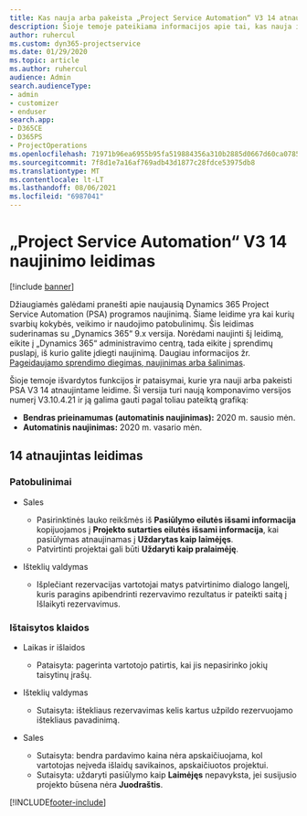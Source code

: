 ```yaml
---
title: Kas nauja arba pakeista „Project Service Automation“ V3 14 atnaujintame leidime
description: Šioje temoje pateikiama informacijos apie tai, kas nauja ir pakeista „Project Service Automation“ 14 atnaujintame leidime V3.
author: ruhercul
ms.custom: dyn365-projectservice
ms.date: 01/29/2020
ms.topic: article
ms.author: ruhercul
audience: Admin
search.audienceType:
- admin
- customizer
- enduser
search.app:
- D365CE
- D365PS
- ProjectOperations
ms.openlocfilehash: 71971b96ea6955b95fa519884356a310b2885d0667d60ca07856a444de77dc64
ms.sourcegitcommit: 7f8d1e7a16af769adb43d1877c28fdce53975db8
ms.translationtype: MT
ms.contentlocale: lt-LT
ms.lasthandoff: 08/06/2021
ms.locfileid: "6987041"
---
```

# <a name="project-service-automation-update-release-14-v3"></a>„Project Service Automation“ V3 14 naujinimo leidimas

[!include [banner](../includes/psa-now-project-operations.md)]

Džiaugiamės galėdami pranešti apie naujausią Dynamics 365 Project Service Automation (PSA) programos naujinimą. Šiame leidime yra kai kurių svarbių kokybės, veikimo ir naudojimo patobulinimų. Šis leidimas suderinamas su „Dynamics 365“ 9.x versija. Norėdami naujinti šį leidimą, eikite į „Dynamics 365“ administravimo centrą, tada eikite į sprendimų puslapį, iš kurio galite įdiegti naujinimą. Daugiau informacijos žr. [Pageidaujamo sprendimo diegimas, naujinimas arba šalinimas](/power-platform/admin/install-remove-preferred-solution).

Šioje temoje išvardytos funkcijos ir pataisymai, kurie yra nauji arba pakeisti PSA V3 14 atnaujintame leidime. Ši versija turi naują komponavimo versijos numerį V3.10.4.21 ir ją galima gauti pagal toliau pateiktą grafiką:

- **Bendras prieinamumas (automatinis naujinimas):** 2020 m. sausio mėn.
- **Automatinis naujinimas:** 2020 m. vasario mėn.

## <a name="update-release-14"></a>14 atnaujintas leidimas

### <a name="enhancements"></a>Patobulinimai

- Sales

     - Pasirinktinės lauko reikšmės iš **Pasiūlymo eilutės išsami informacija** kopijuojamos į **Projekto sutarties eilutės išsami informacija**, kai pasiūlymas atnaujinamas į **Uždarytas kaip laimėjęs**.
     - Patvirtinti projektai gali būti **Uždaryti kaip pralaimėję**.

- Išteklių valdymas

     - Išplečiant rezervacijas vartotojai matys patvirtinimo dialogo langelį, kuris paragins apibendrinti rezervavimo rezultatus ir pateikti saitą į Išlaikyti rezervavimus.


### <a name="bug-fixes"></a>Ištaisytos klaidos

- Laikas ir išlaidos

     - Pataisyta: pagerinta vartotojo patirtis, kai jis nepasirinko jokių taisytinų įrašų.

- Išteklių valdymas

     - Sutaisyta: ištekliaus rezervavimas kelis kartus užpildo rezervuojamo ištekliaus pavadinimą.

- Sales

     - Sutaisyta: bendra pardavimo kaina nėra apskaičiuojama, kol vartotojas neįveda išlaidų savikainos, apskaičiuotos projektui.
     - Sutaisyta: uždaryti pasiūlymo kaip **Laimėjęs** nepavyksta, jei susijusio projekto būsena nėra **Juodraštis**.



[!INCLUDE[footer-include](../includes/footer-banner.md)]